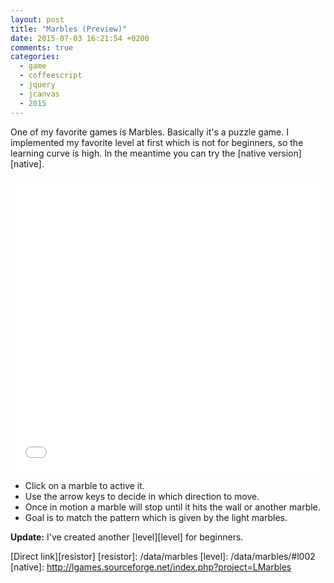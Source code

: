 ```yaml
---
layout: post
title: "Marbles (Preview)"
date: 2015-07-03 16:21:54 +0200
comments: true
categories:
  - game
  - coffeescript
  - jquery
  - jcanvas
  - 2015
---
```

One of my favorite games is Marbles. Basically it's a puzzle game. I
implemented my favorite level at first which is not for beginners, so
the learning curve is high. In the meantime you can try the [native
version][native].

<iframe
  style='width:100%;height:470px;'
  src='/data/marbles/index.html'
  frameborder='0'>
</iframe>

* Click on a marble to active it.
* Use the arrow keys to decide in which direction to move.
* Once in motion a marble will stop until it hits the wall or another
marble.
* Goal is to match the pattern which is given by the light marbles.

**Update:** I've created another [level][level] for beginners.

[Direct link][resistor]
[resistor]: /data/marbles
[level]: /data/marbles/#l002
[native]: http://lgames.sourceforge.net/index.php?project=LMarbles
